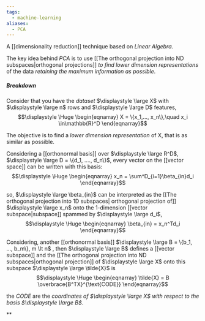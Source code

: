 ```yaml
---
tags:
  - machine-learning
aliases:
  - PCA
---
```

A [[dimensionality reduction]] technique based on *Linear Algebra*.

The key idea behind *PCA* is to use [[The orthogonal projection into ND subspaces|orthogonal projections]] *to find lower dimension representations* of the data *retaining the maximum information as possible*.

##### Breakdown

Consider that you have the *dataset* $\displaystyle \large X$ with $\displaystyle \large n$ rows and $\displaystyle \large D$ features,
$$\displaystyle \Huge \begin{eqnarray} 
X = \{x_1,..., x_n\},\quad x_i \in\mathbb{R}^D
\end{eqnarray}$$

The objective is to find a *lower dimension representation* of X, that is as similar as possible.

Considering a [[orthonormal basis]] over $\displaystyle \large R^D$, $\displaystyle \large D = \{d_1, ...., d_n\}$, every vector on the [[vector space]] can be written with this basis:
$$\displaystyle \Huge \begin{eqnarray} 
x_n = \sum^D_{i=1}\beta_{in}d_i
\end{eqnarray}$$

so, $\displaystyle \large \beta_{in}$ can be interpreted as the [[The orthogonal projection into 1D subspaces| orthogonal projection of]] $\displaystyle \large x_n$ onto the 1-dimension [[vector subspace|subspace]] spammed by $\displaystyle \large d_i$,
$$\displaystyle \Huge \begin{eqnarray} 
\beta_{in} = x_n^Td_i
\end{eqnarray}$$

Considering, another [[orthonormal basis]] $\displaystyle \large B = \{b_1, ..., b_m\}, m \lt n$ , then $\displaystyle \large B$ defines a [[vector subspace]] and the [[The orthogonal projection into ND subspaces|orthogonal projection]] of $\displaystyle \large X$ onto this subspace $\displaystyle \large \tilde{X}$ is
$$\displaystyle \Huge \begin{eqnarray} 
\tilde{X} = B \overbrace{B^TX}^{\text{CODE}}
\end{eqnarray}$$

the *CODE* are the *coordinates of $\displaystyle \large X$ with respect to the basis $\displaystyle \large B$*.

**